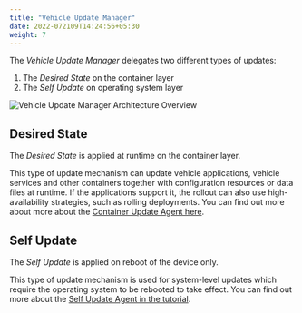 ```yaml
---
title: "Vehicle Update Manager"
date: 2022-072109T14:24:56+05:30
weight: 7
---
```


The *Vehicle Update Manager* delegates two different types of updates:

1. The *Desired State* on the container layer
2. The *Self Update* on operating system layer

![Vehicle Update Manager Architecture Overview](vehicle-update-manager-arch.png)

## Desired State

The *Desired State* is applied at runtime on the container layer.

This type of update mechanism can update vehicle applications, vehicle services and other containers together with configuration resources or data files at runtime.
If the applications support it, the rollout can also use high-availability strategies, such as rolling deployments. You can find out more about more about
the [Container Update Agent here](../container-management/container-update-agent).

## Self Update

The *Self Update* is applied on reboot of the device only.

This type of update mechanism is used for system-level updates which require the operating system to be rebooted to take effect.
You can find out more about the [Self Update Agent in the tutorial](../self-update/self-update-tutorial).
